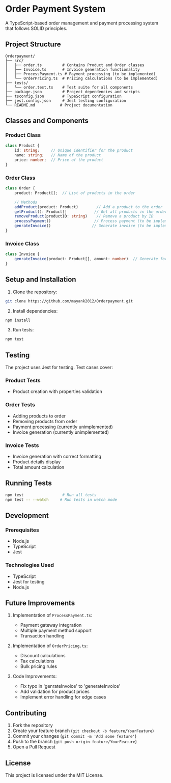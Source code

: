# Order Payment System

A TypeScript-based order management and payment processing system that follows SOLID principles.

## Project Structure

```
Orderpayment/
├── src/
│   ├── order.ts         # Contains Product and Order classes
│   ├── Invoice.ts       # Invoice generation functionality
│   ├── ProcessPayment.ts # Payment processing (to be implemented)
│   └── OrderPricing.ts  # Pricing calculations (to be implemented)
├── tests/
│   └── order.test.ts    # Test suite for all components
├── package.json         # Project dependencies and scripts
├── tsconfig.json        # TypeScript configuration
├── jest.config.json     # Jest testing configuration
└── README.md           # Project documentation
```

## Classes and Components

### Product Class
```typescript
class Product {
    id: string;     // Unique identifier for the product
    name: string;   // Name of the product
    price: number;  // Price of the product
}
```

### Order Class
```typescript
class Order {
    product: Product[];  // List of products in the order

    // Methods
    addProduct(product: Product)        // Add a product to the order
    getProduct(): Product[]            // Get all products in the order
    removeProduct(productID: string)    // Remove a product by ID
    processPayment()                   // Process payment (to be implemented)
    genrateInvoice()                  // Generate invoice (to be implemented)
}
```

### Invoice Class
```typescript
class Invoice {
    genrateInvoice(product: Product[], amount: number)  // Generate formatted invoice
}
```

## Setup and Installation

1. Clone the repository:
```bash
git clone https://github.com/mayank2012/Orderpayment.git
```

2. Install dependencies:
```bash
npm install
```

3. Run tests:
```bash
npm test
```

## Testing

The project uses Jest for testing. Test cases cover:

### Product Tests
- Product creation with properties validation

### Order Tests
- Adding products to order
- Removing products from order
- Payment processing (currently unimplemented)
- Invoice generation (currently unimplemented)

### Invoice Tests
- Invoice generation with correct formatting
- Product details display
- Total amount calculation

## Running Tests

```bash
npm test                 # Run all tests
npm test -- --watch     # Run tests in watch mode
```

## Development

### Prerequisites
- Node.js
- TypeScript
- Jest

### Technologies Used
- TypeScript
- Jest for testing
- Node.js

## Future Improvements

1. Implementation of `ProcessPayment.ts`:
   - Payment gateway integration
   - Multiple payment method support
   - Transaction handling

2. Implementation of `OrderPricing.ts`:
   - Discount calculations
   - Tax calculations
   - Bulk pricing rules

3. Code Improvements:
   - Fix typo in 'genrateInvoice' to 'generateInvoice'
   - Add validation for product prices
   - Implement error handling for edge cases

## Contributing

1. Fork the repository
2. Create your feature branch (`git checkout -b feature/YourFeature`)
3. Commit your changes (`git commit -m 'Add some feature'`)
4. Push to the branch (`git push origin feature/YourFeature`)
5. Open a Pull Request

## License

This project is licensed under the MIT License.
